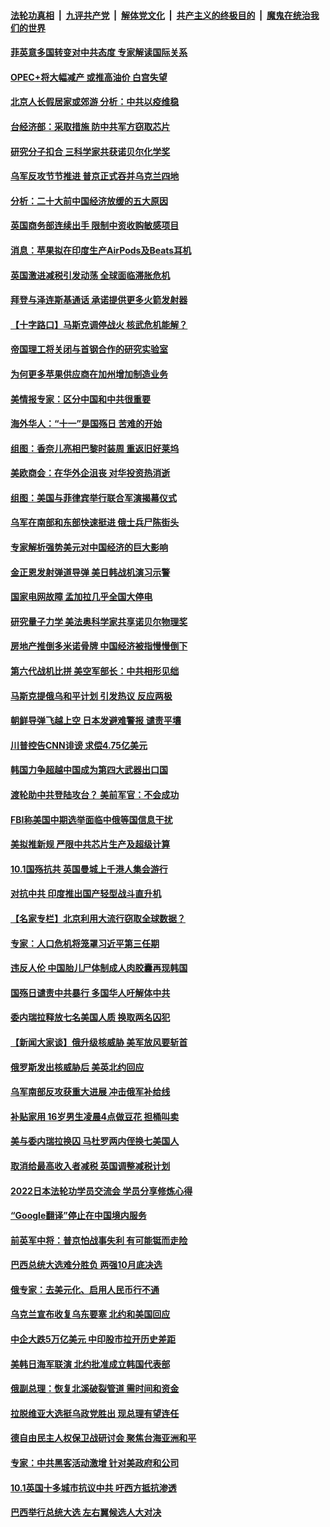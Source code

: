 ####  [法轮功真相](../../../../basic/blob/master/README.md?t=10060431) &nbsp;|&nbsp; [九评共产党](../../../../9ping.md/blob/master/README.md?t=10060431) &nbsp;|&nbsp; [解体党文化](../../../../jtdwh.md/blob/master/README.md?t=10060431)  &nbsp;|&nbsp; [共产主义的终极目的](../../../../gczydzjmd.md/blob/master/README.md?t=10060431) &nbsp;|&nbsp; [魔鬼在统治我们的世界](../../../../mgztzwmdsj.md/blob/master/README.md?t=10060431) 

#### [菲英意多国转变对中共态度 专家解读国际关系](../pages/nsc418/n13839126.md?t=10060431) 

#### [OPEC+将大幅减产 或推高油价 白宫失望](../pages/nsc418/n13839600.md?t=10060431) 

#### [北京人长假居家或郊游 分析：中共以疫维稳](../pages/nsc418/n13839361.md?t=10060431) 

#### [台经济部：采取措施 防中共军方窃取芯片](../pages/nsc418/n13839586.md?t=10060431) 

#### [研究分子扣合 三科学家共获诺贝尔化学奖](../pages/nsc418/n13839566.md?t=10060431) 

#### [乌军反攻节节推进 普京正式吞并乌克兰四地](../pages/nsc418/n13839447.md?t=10060431) 

#### [分析：二十大前中国经济放缓的五大原因](../pages/nsc418/n13839458.md?t=10060431) 

#### [英国商务部连续出手 限制中资收购敏感项目](../pages/nsc418/n13839408.md?t=10060431) 

#### [消息：苹果拟在印度生产AirPods及Beats耳机](../pages/nsc418/n13839301.md?t=10060431) 

#### [英国激进减税引发动荡 全球面临滞胀危机](../pages/nsc418/n13839217.md?t=10060431) 

#### [拜登与泽连斯基通话 承诺提供更多火箭发射器](../pages/nsc418/n13839128.md?t=10060431) 

#### [【十字路口】马斯克调停战火 核武危机能解？](../pages/nsc418/n13838680.md?t=10060431) 

#### [帝国理工将关闭与首钢合作的研究实验室](../pages/nsc418/n13838949.md?t=10060431) 

#### [为何更多苹果供应商在加州增加制造业务](../pages/nsc418/n13838955.md?t=10060431) 

#### [美情报专家：区分中国和中共很重要](../pages/nsc418/n13839021.md?t=10060431) 

#### [海外华人：“十一”是国殇日 苦难的开始](../pages/nsc418/n13838759.md?t=10060431) 

#### [组图：香奈儿亮相巴黎时装周 重返旧好莱坞](../pages/nsc418/n13838880.md?t=10060431) 

#### [美欧商会：在华外企沮丧 对华投资热消逝](../pages/nsc418/n13838624.md?t=10060431) 

#### [组图：美国与菲律宾举行联合军演揭幕仪式](../pages/nsc418/n13838547.md?t=10060431) 

#### [乌军在南部和东部快速挺进 俄士兵尸陈街头](../pages/nsc418/n13838832.md?t=10060431) 

#### [专家解析强势美元对中国经济的巨大影响](../pages/nsc418/n13838188.md?t=10060431) 

#### [金正恩发射弹道导弹 美日韩战机演习示警](../pages/nsc418/n13838824.md?t=10060431) 

#### [国家电网故障 孟加拉几乎全国大停电](../pages/nsc418/n13838844.md?t=10060431) 

#### [研究量子力学 美法奥科学家共享诺贝尔物理奖](../pages/nsc418/n13838745.md?t=10060431) 

#### [房地产推倒多米诺骨牌 中国经济被指慢慢倒下](../pages/nsc418/n13838727.md?t=10060431) 

#### [第六代战机比拼 美空军部长：中共相形见绌](../pages/nsc418/n13838681.md?t=10060431) 

#### [马斯克提俄乌和平计划 引发热议 反应两极](../pages/nsc418/n13838628.md?t=10060431) 

#### [朝鲜导弹飞越上空 日本发避难警报 谴责平壤](../pages/nsc418/n13838374.md?t=10060431) 

#### [川普控告CNN诽谤 求偿4.75亿美元](../pages/nsc418/n13838574.md?t=10060431) 

#### [韩国力争超越中国成为第四大武器出口国](../pages/nsc418/n13838501.md?t=10060431) 

#### [渡轮助中共登陆攻台？ 美前军官：不会成功](../pages/nsc418/n13838428.md?t=10060431) 

#### [FBI称美国中期选举面临中俄等国信息干扰](../pages/nsc418/n13838404.md?t=10060431) 

#### [美拟推新规 严限中共芯片生产及超级计算](../pages/nsc418/n13838241.md?t=10060431) 

#### [10.1国殇抗共 英国曼城上千港人集会游行](../pages/nsc418/n13838239.md?t=10060431) 

#### [对抗中共 印度推出国产轻型战斗直升机](../pages/nsc418/n13838195.md?t=10060431) 

#### [【名家专栏】北京利用大流行窃取全球数据？](../pages/nsc418/n13838040.md?t=10060431) 

#### [专家：人口危机将笼罩习近平第三任期](../pages/nsc418/n13837863.md?t=10060431) 

#### [违反人伦 中国胎儿尸体制成人肉胶囊再现韩国](../pages/nsc418/n13837111.md?t=10060431) 

#### [国殇日谴责中共暴行 多国华人吁解体中共](../pages/nsc418/n13838156.md?t=10060431) 

#### [委内瑞拉释放七名美国人质 换取两名囚犯](../pages/nsc418/n13836955.md?t=10060431) 

#### [【新闻大家谈】俄升级核威胁 美军放风要斩首](../pages/nsc418/n13838060.md?t=10060431) 

#### [俄罗斯发出核威胁后 美英北约回应](../pages/nsc418/n13838094.md?t=10060431) 

#### [乌军南部反攻获重大进展 冲击俄军补给线](../pages/nsc418/n13837960.md?t=10060431) 

#### [补贴家用 16岁男生凌晨4点做豆花 担桶叫卖](../pages/nsc418/n13837828.md?t=10060431) 

#### [美与委内瑞拉换囚 马杜罗两内侄换七美国人](../pages/nsc418/n13837968.md?t=10060431) 

#### [取消给最高收入者减税 英国调整减税计划](../pages/nsc418/n13837945.md?t=10060431) 

#### [2022日本法轮功学员交流会 学员分享修炼心得](../pages/nsc418/n13837839.md?t=10060431) 

#### [“Google翻译”停止在中国境内服务](../pages/nsc418/n13837809.md?t=10060431) 

#### [前英军中将：普京怕战事失利 有可能铤而走险](../pages/nsc418/n13837133.md?t=10060431) 

#### [巴西总统大选难分胜负 两强10月底决选](../pages/nsc418/n13837602.md?t=10060431) 

#### [俄专家：去美元化、启用人民币行不通](../pages/nsc418/n13837392.md?t=10060431) 

#### [乌克兰宣布收复乌东要塞 北约和美国回应](../pages/nsc418/n13837413.md?t=10060431) 

#### [中企大跌5万亿美元 中印股市拉开历史差距](../pages/nsc418/n13837406.md?t=10060431) 

#### [美韩日海军联演 北约批准成立韩国代表部](../pages/nsc418/n13837112.md?t=10060431) 

#### [俄副总理：恢复北溪破裂管道 需时间和资金](../pages/nsc418/n13837386.md?t=10060431) 

#### [拉脱维亚大选挺乌政党胜出 现总理有望连任](../pages/nsc418/n13837378.md?t=10060431) 

#### [德自由民主人权保卫战研讨会 聚焦台海亚洲和平](../pages/nsc418/n13837349.md?t=10060431) 

#### [专家：中共黑客活动激增 针对美政府和公司](../pages/nsc418/n13837254.md?t=10060431) 

#### [10.1英国十多城市抗议中共 吁西方抵抗渗透](../pages/nsc418/n13837169.md?t=10060431) 

#### [巴西举行总统大选 左右翼候选人大对决](../pages/nsc418/n13837295.md?t=10060431) 

